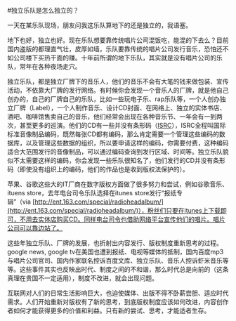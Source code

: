 #独立乐队是怎么独立的？

一天在某乐队现场，朋友问我这乐队算地下的还是独立的，我语塞。


地下也好，独立也好。现在乐队想要靠传统唱片公司混饭吃，能混的下去么？目前国内盗版的都理直气壮，皮厚如墙，乐队要靠传统的唱片公司发行音乐，恐怕还不如公司楼下买热干面的赚。十年前所谓的地下乐队，其实就是没有唱片公司的乐队，常年在各种夜场走穴。

独立乐队，都是独立厂牌下的音乐人，他们的音乐不会有大笔的钱来做包装、宣传活动，不依靠大厂牌的发行网络。有时候你会发现一个音乐人的厂牌，就是他自己创办的，自己的厂牌自己的乐队，比如一些玩电子乐、rap乐队等，一个人创办独立厂牌（Label），一个人制作音乐、设计CD封面、在网络上、独立的实体书店、酒吧、咖啡馆售卖自己的音乐，他们经常会出现在各种音乐节、一年会有一到两次，甚至更多的巡演。他们的CD有一些并没有条形码（[ISRC](http://zh.wikipedia.org/wiki/ISRC)），ISRC全程叫国际标准音像制品编码，既然每张CD都有编码，那么肯定需要一个管理这些编码的数据库，以及管理这些数据的组织，所以要申请这样的编码，你需要付费，这种编码适合大范围发行的音像制品，可以通过编码查询到发行区域、时间等。独立乐队貌似不太需要这样的编码，你会发现一些乐队很知名了，他们发行的CD并没有条形码（即使没有组织上的编码，他们的作品也是收到版权法保护的）。

苹果、谷歌这些大的IT厂商在数字版权方面做了很多努力和尝试，例如谷歌音乐、ituens store，去年电台司令乐队选择在itunes store发行“报纸专辑”（via [http://ent.163.com/special/radioheadalbum/](http://ent.163.com/special/radioheadalbum/)），粉丝们只要在itunes上下载即可，不用去实体店购买CD。同样电台司令也借助网络平台宣传他们的唱片。唱片公司可以靠边站了。

这些年独立乐队、厂牌的发展，也折射出内容发行、版权制度重新思考的过程。google news, google tv在美国也遭到报纸、电视等媒体的抵制，国内百度mp3与唱片公司官司、国内作家联名控诉百度文库、独立乐队、音乐人控诉虾米音乐等等。这些事件其实也反映出时代、制度之间的不和谐，那么时代总是向前的（这条真理在贵国不一定适用），制度不改进，就会出现问题。

互联网对人们的日常生活影响巨大，也迫使媒体、出版不得不卧薪尝胆、适应时代需求。人们开始重新对版权有了新的思考，到底版权制度应该如何改进，内容创作者如何才能获得更多的价值和利益。只有新的尝试、思考，才能适者生存。
